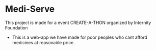 # Medi-Serve
<p>This project is made for a event CREATE-A-THON organized by Internity Foundation</p>

  - This is a web-app we have made for poor peoples who cant afford medicines at reasonable price.
